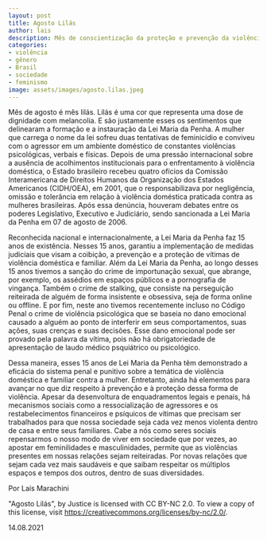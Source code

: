 ```yaml
---
layout: post
title: Agosto Lilás
author: lais
description: Mês de conscientização da proteção e prevenção da violência doméstica e familiar contra a mulher
categories:
- violência
- gênero
- Brasil
- sociedade
- feminismo
image: assets/images/agosto.lilas.jpeg
---
```


  Mês de agosto é mês lilás. Lilás é uma cor que representa uma dose de dignidade com melancolia. E são justamente esses os sentimentos que delinearam a formação e a instauração da Lei Maria da Penha. A mulher que carrega o nome da lei sofreu duas tentativas de feminicídio e conviveu com o agressor em um ambiente doméstico de constantes violências psicológicas, verbais e físicas. Depois de uma pressão internacional sobre a ausência de acolhimentos institucionais para o enfrentamento à violência doméstica, o Estado brasileiro recebeu quatro ofícios da Comissão Interamericana de Direitos Humanos da Organização dos Estados Americanos (CIDH/OEA), em 2001, que o responsabilizava por negligência, omissão e tolerância em relação à violência doméstica praticada contra as mulheres brasileiras. Após essa denúncia, houveram debates entre os poderes Legislativo, Executivo e Judiciário, sendo sancionada a Lei Maria da Penha em 07 de agosto de 2006.
  
  Reconhecida nacional e internacionalmente, a Lei Maria da Penha faz 15 anos de existência. Nesses 15 anos, garantiu a implementação de medidas judiciais que visam a coibição, a prevenção e a proteção de vítimas de violência doméstica e familiar. Além da Lei Maria da Penha, ao longo desses 15 anos tivemos a sanção do crime de importunação sexual, que abrange, por exemplo, os assédios em espaços públicos e a pornografia de vingança. Também o crime de stalking, que consiste na perseguição reiteirada de alguém de forma insistente e obsessiva, seja de forma online ou offline. E por fim, neste ano tivemos recentemente incluso no Código Penal o crime de violência psicológica que se baseia no dano emocional causado a alguém ao ponto de interferir em seus comportamentos, suas ações, suas crenças e suas decisões. Esse dano emocional pode ser provado pela palavra da vítima, pois não há obrigatoriedade de apresentação de laudo médico psquiátrico ou psicológico.
  
  Dessa maneira, esses 15 anos de Lei Maria da Penha têm demonstrado a eficácia do sistema penal e punitivo sobre a temática de violência doméstica e familiar contra a mulher. Entretanto, ainda há elementos para avançar no que diz respeito à prevenção e à proteção dessa forma de violência. Apesar da desenvoltura de enquadramentos legais e penais, há mecanismos sociais como a ressocialização de agressores e os restabelecimentos financeiros e psíquicos de vítimas que precisam ser trabalhados para que nossa sociedade seja cada vez menos violenta dentro de casa e entre seus familiares. Cabe a nós como seres sociais repensarmos o nosso modo de viver em sociedade que por vezes, ao apostar em feminilidades e masculinidades, permite que as violências presentes em nossas relações sejam reiteiradas. Por novas relações que sejam cada vez mais saudáveis e que saibam respeitar os múltiplos espaços e tempos dos outros, dentro de suas diversidades.
  
Por Laís Marachini

"Agosto Lilás", by Justice is licensed with CC BY-NC 2.0. To view a copy of this license, visit https://creativecommons.org/licenses/by-nc/2.0/. 

14.08.2021
  
